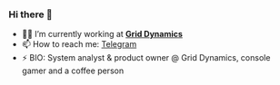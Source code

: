 ### Hi there 👋

- 👨‍💻 I’m currently working at **[Grid Dynamics](https://www.griddynamics.com/)**
- 📫 How to reach me: [Telegram](https://t.me/num4rk)
- ⚡ BIO: System analyst & product owner @ Grid Dynamics, console gamer and a coffee person
